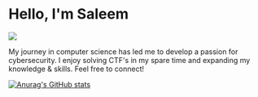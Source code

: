 # Hello, I'm Saleem  
<a href="https://www.linkedin.com/in/saleembibar"><img src="https://img.shields.io/badge/-LinkedIn-0072b1?&style=for-the-badge&logo=linkedin&logoColor=white" /></a>

My journey in computer science has led me to develop a passion for cybersecurity.
I enjoy solving CTF's in my spare time and expanding my knowledge & skills.
Feel free to connect!

[![Anurag's GitHub stats](https://github-readme-stats.vercel.app/api?username=SA1B1B)](https://github.com/anuraghazra/github-readme-stats)
